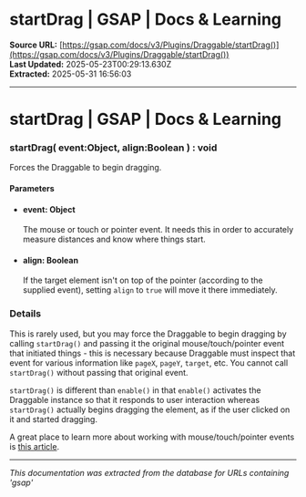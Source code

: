 # startDrag | GSAP | Docs & Learning

**Source URL:** [https://gsap.com/docs/v3/Plugins/Draggable/startDrag()](https://gsap.com/docs/v3/Plugins/Draggable/startDrag())  
**Last Updated:** 2025-05-23T00:29:13.630Z  
**Extracted:** 2025-05-31 16:56:03

---

# startDrag | GSAP | Docs & Learning

### startDrag( event:Object, align:Boolean ) : void

Forces the Draggable to begin dragging.

#### Parameters

*   #### **event**: Object
    
    The mouse or touch or pointer event. It needs this in order to accurately measure distances and know where things start.
    
*   #### **align**: Boolean
    
    If the target element isn't on top of the pointer (according to the supplied event), setting `align` to `true` will move it there immediately.
    

### Details[​](#details "Direct link to Details")

This is rarely used, but you may force the Draggable to begin dragging by calling `startDrag()` and passing it the original mouse/touch/pointer event that initiated things - this is necessary because Draggable must inspect that event for various information like `pageX`, `pageY`, `target`, etc. You cannot call `startDrag()` without passing that original event.

`startDrag()` is different than `enable()` in that `enable()` activates the Draggable instance so that it responds to user interaction whereas `startDrag()` actually begins dragging the element, as if the user clicked on it and started dragging.

A great place to learn more about working with mouse/touch/pointer events is [this article](https://developers.google.com/web/fundamentals/design-and-ux/input/touch/).

---

*This documentation was extracted from the database for URLs containing 'gsap'*
